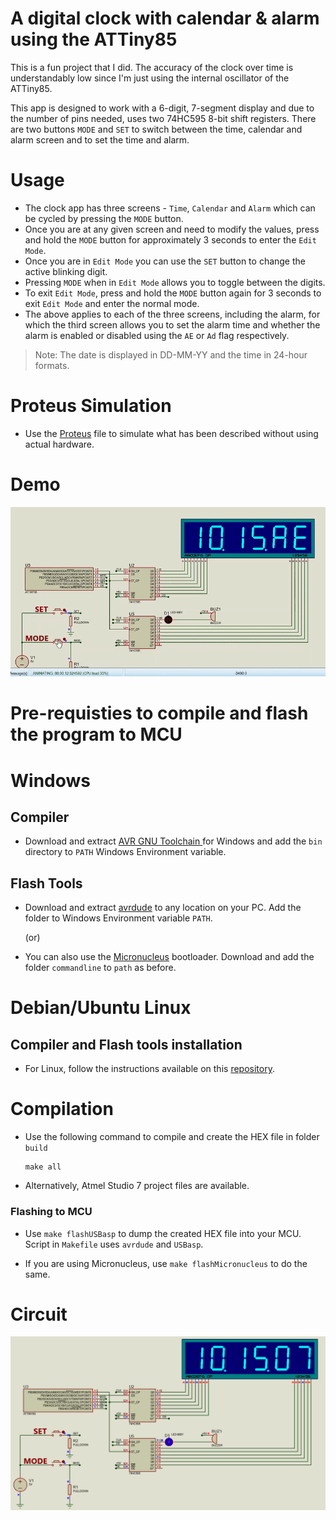 # A digital clock with calendar & alarm using the ATTiny85

This is a fun project that I did. The accuracy of the clock over time is understandably low since I'm just using the internal oscillator of the ATTiny85.

This app is designed to work with a 6-digit, 7-segment display and due to the number of pins needed, uses two 74HC595 8-bit shift registers. There are two buttons ```MODE``` and ```SET``` to switch between the time, calendar and alarm screen and to set the time and alarm.

# Usage

- The clock app has three screens - ``Time``, ``Calendar`` and ``Alarm`` which can be cycled by pressing the ```MODE``` button.
- Once you are at any given screen and need to modify the values, press and hold the ```MODE``` button for approximately 3 seconds to enter the ```Edit Mode```.
- Once you are in ```Edit Mode``` you can use the ```SET``` button to change the active blinking digit.
- Pressing ```MODE``` when in ```Edit Mode``` allows you to toggle between the digits.
- To exit ```Edit Mode```, press and hold the ```MODE``` button again for 3 seconds to exit ```Edit Mode``` and enter the normal mode.
- The above applies to each of the three screens, including the alarm, for which the third screen allows you to set the alarm time and whether the alarm is enabled or disabled using the ```AE``` or ```Ad``` flag respectively.

>Note: The date is displayed in DD-MM-YY and the time in 24-hour formats.

# Proteus Simulation

- Use the [Proteus](https://www.labcenter.com/simulation/) file to simulate what has been described without using actual hardware.


# Demo 
![Demo](media/demo.gif)

# Pre-requisties to compile and flash the program to MCU

# Windows
## Compiler
- Download and extract [AVR GNU Toolchain ](https://www.microchip.com/mplab/avr-support/avr-and-arm-toolchains-c-compilers) for Windows and add the `bin` directory to `PATH` Windows Environment variable.

## Flash Tools
- Download and extract [avrdude](http://download.savannah.gnu.org/releases/avrdude/avrdude-6.3-mingw32.zip) to any location on your PC. Add the folder to Windows Environment variable `PATH`.

    (or)
- You can also use the [Micronucleus](https://github.com/micronucleus/micronucleus) bootloader. Download and add the folder ```commandline``` to ```path``` as before.

# Debian/Ubuntu Linux
## Compiler and Flash tools installation
- For Linux, follow the instructions available on this [repository](https://github.com/jabezwinston/AVR8_sample_programs).

# Compilation
- Use the following command to compile and create the HEX file in folder `build`
    ```
    make all
    ```
- Alternatively, Atmel Studio 7 project files are available.

### Flashing to MCU

- Use ```make flashUSBasp``` to dump the created HEX file into your MCU. Script in `Makefile` uses `avrdude` and `USBasp`.

- If you are using Micronucleus, use ```make flashMicronucleus``` to do the same.

# Circuit
![Circuit](media/circuit.png)

